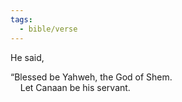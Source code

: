 ```yaml
---
tags:
  - bible/verse
---
```

He said,

“Blessed be Yahweh, the God of Shem.  
    Let Canaan be his servant.